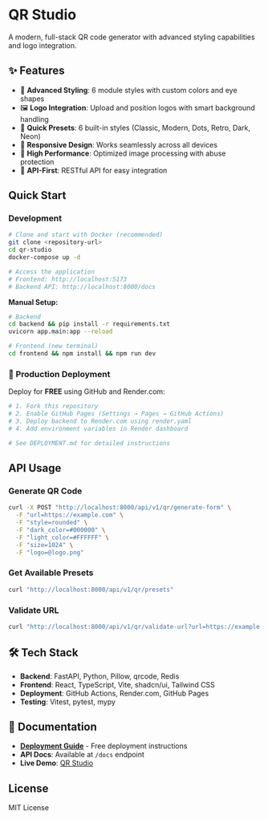 # QR Studio

A modern, full-stack QR code generator with advanced styling capabilities and logo integration.

## ✨ Features

- 🎨 **Advanced Styling**: 6 module styles with custom colors and eye shapes
- 🖼️ **Logo Integration**: Upload and position logos with smart background handling
- 🎯 **Quick Presets**: 6 built-in styles (Classic, Modern, Dots, Retro, Dark, Neon)
- 📱 **Responsive Design**: Works seamlessly across all devices
- 🚀 **High Performance**: Optimized image processing with abuse protection
- 🔗 **API-First**: RESTful API for easy integration

## Quick Start

### Development

```bash
# Clone and start with Docker (recommended)
git clone <repository-url>
cd qr-studio
docker-compose up -d

# Access the application
# Frontend: http://localhost:5173
# Backend API: http://localhost:8000/docs
```

**Manual Setup:**
```bash
# Backend
cd backend && pip install -r requirements.txt
uvicorn app.main:app --reload

# Frontend (new terminal)
cd frontend && npm install && npm run dev
```

### 🚀 Production Deployment

Deploy for **FREE** using GitHub and Render.com:

```bash
# 1. Fork this repository
# 2. Enable GitHub Pages (Settings → Pages → GitHub Actions)
# 3. Deploy backend to Render.com using render.yaml
# 4. Add environment variables in Render dashboard

# See DEPLOYMENT.md for detailed instructions
```

## API Usage

### Generate QR Code

```bash
curl -X POST "http://localhost:8000/api/v1/qr/generate-form" \
  -F "url=https://example.com" \
  -F "style=rounded" \
  -F "dark_color=#000000" \
  -F "light_color=#FFFFFF" \
  -F "size=1024" \
  -F "logo=@logo.png"
```

### Get Available Presets

```bash
curl "http://localhost:8000/api/v1/qr/presets"
```

### Validate URL

```bash
curl "http://localhost:8000/api/v1/qr/validate-url?url=https://example.com"
```

## 🛠️ Tech Stack

- **Backend**: FastAPI, Python, Pillow, qrcode, Redis
- **Frontend**: React, TypeScript, Vite, shadcn/ui, Tailwind CSS
- **Deployment**: GitHub Actions, Render.com, GitHub Pages
- **Testing**: Vitest, pytest, mypy

## 📖 Documentation

- **[Deployment Guide](DEPLOYMENT.md)** - Free deployment instructions
- **API Docs**: Available at `/docs` endpoint
- **Live Demo**: [QR Studio](https://adam-olser.github.io/qr-studio/)

## License

MIT License
